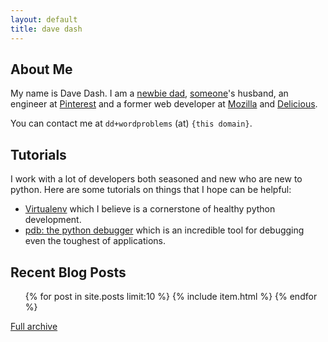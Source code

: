 ```yaml
---
layout: default
title: dave dash
---
```


## About Me

My name is Dave Dash.
I am a [newbie dad][baby],
[someone][kt]'s husband,
an engineer at [Pinterest][p]
and a former web developer at
[Mozilla][m] and [Delicious][d].

You can contact me at `dd+wordproblems` (at) `{this domain}`.

[d]: http://delicious.com/
[p]: http://pinterest.com/
[a]: http://addons.mozilla.org/en-US/firefox/
[baby]: /tag/baby
[m]: /tag/mozilla
[kt]: http://katiebonn.com/

## Tutorials

I work with a lot of developers both seasoned and new who are new to python.
Here are some tutorials on things that I hope can be helpful:

* [Virtualenv][v] which I believe is a cornerstone of healthy python
  development.
* [pdb: the python debugger][pdb] which is an incredible tool for debugging
  even the toughest of applications.

[v]: /tutorial/virtualenv
[pdb]: /tutorial/pdb-the-python-debugger

## Recent Blog Posts
<ol>
{% for post in site.posts limit:10 %}
    {% include item.html %}
{% endfor %}
</ol>


[Full archive](archive)


